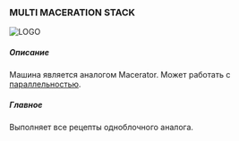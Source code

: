 ### MULTI MACERATION STACK

![LOGO](https://raw.githubusercontent.com/GT-IMPACT/impact-front/main/public/media/gregtech/ParMacer.png)

##### Описание

Машина является аналогом Macerator. Может работать с [параллельностью](/mechanics#parallelism).

##### Главное

Выполняет все рецепты одноблочного аналога.
